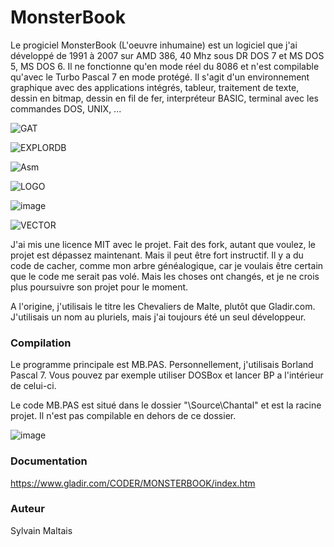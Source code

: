 # MonsterBook

Le progiciel MonsterBook (L'oeuvre inhumaine) est un logiciel que j'ai développé de 1991 à 2007 sur AMD 386, 40 Mhz sous DR DOS 7 et MS DOS 5, MS DOS 6.
Il ne fonctionne qu'en mode réel du 8086 et n'est compilable qu'avec le Turbo Pascal 7 en mode protégé.
Il s'agit d'un environnement graphique avec des applications intégrés, tableur, traitement de texte, dessin en bitmap, dessin en fil de fer, interpréteur BASIC, terminal avec les commandes DOS, UNIX, ...

![GAT](https://github.com/gladir/MonsterBook/assets/11842176/1a92685b-779e-41ca-98e0-cfef6ba5d7e6)

![EXPLORDB](https://github.com/gladir/MonsterBook/assets/11842176/034892d0-f6cf-4571-b511-2c31f0d7c4f2)

![Asm](https://github.com/gladir/MonsterBook/assets/11842176/3976fe3e-833e-45e3-b6c9-66536b7ae43e)

![LOGO](https://github.com/gladir/MonsterBook/assets/11842176/312f5035-b6ca-4cf0-8a72-81b51d5a8c64)

![image](https://user-images.githubusercontent.com/11842176/123555177-171d0500-d752-11eb-926f-2e3c47487d62.png)

![VECTOR](https://github.com/gladir/MonsterBook/assets/11842176/45397379-2e8a-42e2-b817-2a73499174d8)

J'ai mis une licence MIT avec le projet. Fait des fork, autant que voulez, le projet est dépassez maintenant. Mais il peut être fort instructif.
Il y a du code de cacher, comme mon arbre généalogique, car je voulais être certain que le code me serait pas volé. Mais les choses ont changés, et je ne crois plus poursuivre son projet pour le moment.

A l'origine, j'utilisais le titre les Chevaliers de Malte, plutôt que Gladir.com. J'utilisais un nom au pluriels, mais j'ai toujours été un seul développeur.

<h3>Compilation</h3>
  
Le programme principale est MB.PAS. Personnellement, j'utilisais Borland Pascal 7. Vous pouvez par exemple utiliser DOSBox et lancer BP a l'intérieur de celui-ci.

Le code MB.PAS est situé dans le dossier "\Source\Chantal\" et est la racine projet. Il n'est pas compilable en dehors de ce dossier.

![image](https://user-images.githubusercontent.com/11842176/123555081-80504880-d751-11eb-82d1-3797346e3c65.png)


<h3>Documentation</h3>

https://www.gladir.com/CODER/MONSTERBOOK/index.htm

<h3>Auteur</h3>

Sylvain Maltais
